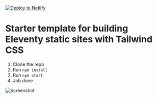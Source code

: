 [![Deploy to Netlify](https://www.netlify.com/img/deploy/button.svg)](https://app.netlify.com/start/deploy?repository=https://github.com/jeremydaly/eleventy-tailwind-template)

# Starter template for building Eleventy static sites with Tailwind CSS

1. Clone the repo
2. Run `npm install`
3. Run `npm start`
4. Job done

![Screenshot](https://user-images.githubusercontent.com/2053544/148869250-271d81fb-ea64-491a-b811-619d22ca3e25.png)
